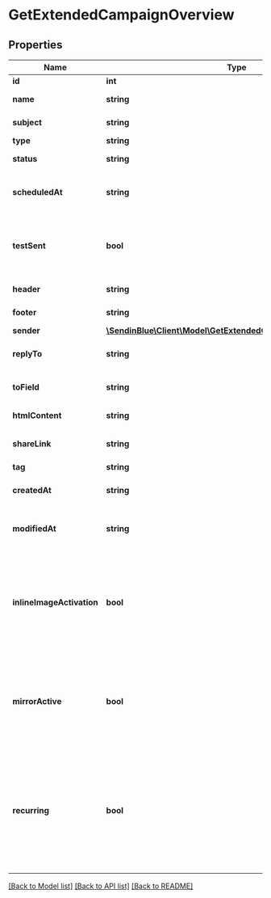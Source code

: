 # GetExtendedCampaignOverview

## Properties
Name | Type | Description | Notes
------------ | ------------- | ------------- | -------------
**id** | **int** | ID of the campaign | 
**name** | **string** | Name of the campaign | 
**subject** | **string** | Subject of the campaign | 
**type** | **string** | Type of campaign | 
**status** | **string** | Status of the campaign | 
**scheduledAt** | **string** | Date on which campaign is scheduled (YYYY-MM-DD HH:mm:ss) | [optional] 
**testSent** | **bool** | Retrieved the status of test email sending. (true&#x3D;Test email has been sent  false&#x3D;Test email has not been sent) | 
**header** | **string** | Header of the campaign | 
**footer** | **string** | Footer of the campaign | 
**sender** | [**\SendinBlue\Client\Model\GetExtendedCampaignOverviewSender**](GetExtendedCampaignOverviewSender.md) |  | [optional] 
**replyTo** | **string** | Email defined as the \&quot;Reply to\&quot; of the campaign | 
**toField** | **string** | Customisation of the \&quot;to\&quot; field of the campaign | 
**htmlContent** | **string** | HTML content of the campaign | 
**shareLink** | **string** | Link to share the campaign on social medias | 
**tag** | **string** | Tag of the campaign | 
**createdAt** | **string** | Creation date of the campaign (YYYY-MM-DD HH:mm:ss) | 
**modifiedAt** | **string** | Date of last modification of the campaign (YYYY-MM-DD HH:mm:ss) | 
**inlineImageActivation** | **bool** | Status of inline image. inlineImageActivation &#x3D; false means image can’t be embedded, &amp; inlineImageActivation &#x3D; true means image can be embedded, in the email. | [optional] 
**mirrorActive** | **bool** | Status of mirror links in campaign. mirrorActive &#x3D; false means mirror links are deactivated, &amp; mirrorActive &#x3D; true means mirror links are activated, in the campaign | [optional] 
**recurring** | **bool** | FOR TRIGGER ONLY ! Type of trigger campaign.recurring &#x3D; false means contact can receive the same Trigger campaign only once, &amp; recurring &#x3D; true means contact can receive the same Trigger campaign several times | [optional] 

[[Back to Model list]](../../README.md#documentation-for-models) [[Back to API list]](../../README.md#documentation-for-api-endpoints) [[Back to README]](../../README.md)


